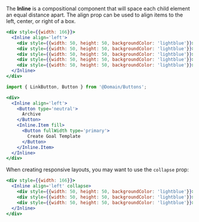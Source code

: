 The **Inline** is a compositional component that will space each child element an equal distance apart.
The align prop can be used to align items to the left, center, or right of a box.

```jsx
<div style={{width: 166}}>
  <Inline align='left'>
    <div style={{width: 50, height: 50, backgroundColor: 'lightblue'}}>1</div>
    <div style={{width: 50, height: 50, backgroundColor: 'lightblue'}}>2</div>
    <div style={{width: 50, height: 50, backgroundColor: 'lightblue'}}>3</div>
    <div style={{width: 50, height: 50, backgroundColor: 'lightblue'}}>4</div>
    <div style={{width: 50, height: 50, backgroundColor: 'lightblue'}}>5</div>
  </Inline>
</div>
```

```jsx
import { LinkButton, Button } from '@Domain/Buttons';

<div>
  <Inline align='left'>
    <Button type='neutral'>
      Archive
    </Button>
    <Inline.Item fill>
      <Button fullWidth type='primary'>
        Create Goal Template
      </Button>
    </Inline.Item>
  </Inline>
</div>
```

When creating responsive layouts, you may want to use the `collapse` prop:

```jsx
<div style={{width: 166}}>
  <Inline align='left' collapse>
    <div style={{width: 50, height: 50, backgroundColor: 'lightblue'}}>1</div>
    <div style={{width: 50, height: 50, backgroundColor: 'lightblue'}}>2</div>
    <div style={{width: 50, height: 50, backgroundColor: 'lightblue'}}>3</div>
  </Inline>
</div>
```
